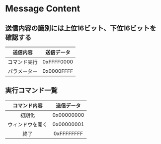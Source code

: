 # Message Content

## 送信内容の識別には上位16ビット、下位16ビットを確認する
| 送信内容 | 送信データ |
| :----: | :----: |
| コマンド実行 | 0xFFFF0000 |
| パラメーター | 0x0000FFFF |

## 実行コマンド一覧
| コマンド内容 | 送信データ |
| :----: | :----: |
| 初期化 | 0x00000000 |
| ウィンドウを開く | 0x00000001 |
| 終了 | 0xFFFFFFFF |

